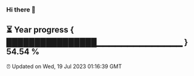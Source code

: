 ### Hi there 👋
⏳ Year progress { ████████████████▁▁▁▁▁▁▁▁▁▁▁▁▁▁ } 54.54 %
---
⏰ Updated on Wed, 19 Jul 2023 01:16:39 GMT

